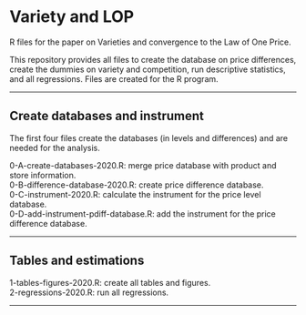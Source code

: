 # Variety and LOP

R files for the paper on Varieties and convergence to the Law of One Price.

This repository provides all files to create the database on price differences, create the dummies on variety and competition, run descriptive statistics, and all regressions. Files are created for the R program.

--------------------- 

## Create databases and instrument

The first four files create the databases (in levels and differences) and are needed for the analysis.

0-A-create-databases-2020.R: merge price database with product and store information.\
0-B-difference-database-2020.R: create price difference database. \
0-C-instrument-2020.R: calculate the instrument for the price level database. \
0-D-add-instrument-pdiff-database.R: add the instrument for the price difference database.

--------------------- 

## Tables and estimations

1-tables-figures-2020.R: create all tables and figures. \
2-regressions-2020.R: run all regressions.

---------------------
